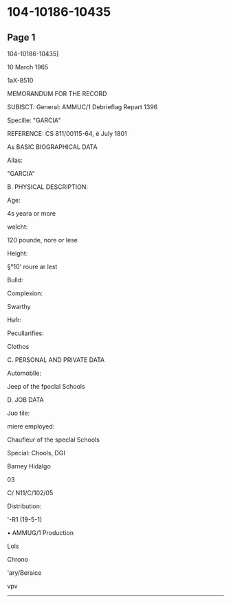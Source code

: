 # 104-10186-10435

## Page 1

104-10186-10435]

10 March 1965

1aX-8510

MEMORANDUM FOR THE RECORD

SUBISCT: General: AMMUC/1 Debrieflag Repart 1396

Specille: "GARCIA"

REFERENCE: CS 811/00115-64, è July 1801

As BASIC BIOGRAPHICAL DATA

Allas:

"GARCIA"

B. PHYSICAL DESCRIPTION:

Age:

4s yeara or more

welcht:

120 pounde, nore or lese

Height:

§°10' roure ar lest

Bulld:

Complexion:

Swarthy

Hafr:

Pecullarifies:

Clothos

C. PERSONAL AND PRIVATE DATA

Automoblle:

Jeep of the fpoclal Schools

D. JOB DATA

Juo tile:

miere employed:

Chaufleur of the speclal Schools

Special: Chools, DGI

Barney Hidalgo

03

C/ N11/C/102/05

Distribution:

'-R1 (19-5-1)

• AMMUG/1 Production

Lols

Chrono

'ary/Beraice

vpv

---

